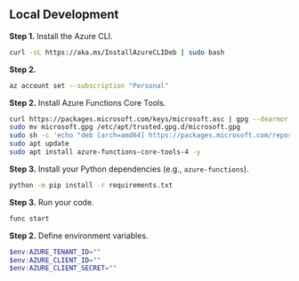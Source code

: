 ## Local Development

**Step 1.** Install the Azure CLI.
```bash
curl -sL https://aka.ms/InstallAzureCLIDeb | sudo bash
```

**Step 2.** 
```bash
az account set --subscription "Personal"
```

**Step 2.** Install Azure Functions Core Tools.
```bash
curl https://packages.microsoft.com/keys/microsoft.asc | gpg --dearmor > microsoft.gpg
sudo mv microsoft.gpg /etc/apt/trusted.gpg.d/microsoft.gpg
sudo sh -c 'echo "deb [arch=amd64] https://packages.microsoft.com/repos/microsoft-ubuntu-$(lsb_release -cs)-prod $(lsb_release -cs) main" > /etc/apt/sources.list.d/dotnetdev.list'
sudo apt update
sudo apt install azure-functions-core-tools-4 -y
```

**Step 3.** Install your Python dependencies (e.g., `azure-functions`).
```bash
python -m pip install -r requirements.txt
```

**Step 3.** Run your code.
```bash
func start
```

**Step 2.** Define environment variables.
```powershell
$env:AZURE_TENANT_ID=""
$env:AZURE_CLIENT_ID=""
$env:AZURE_CLIENT_SECRET="" 
```